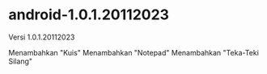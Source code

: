 # android-1.0.1.20112023
Versi 1.0.1.20112023

Menambahkan "Kuis"
Menambahkan "Notepad"
Menambahkan "Teka-Teki Silang"
